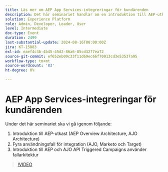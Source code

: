 ```yaml
---
title: Läs mer om AEP App Services-integreringar för kundärenden
description: Det här seminariet handlar om en introduktion till AEP-utkast, fyra användningsfall för integrering med AJO, Marketo och Target samt arkitekturen för utlösta kampanjer i AEP och AJO API.
solution: Experience Platform
role: Admin, Developer, Leader, User
level: Intermediate
doc-type: Event
duration: 2499
last-substantial-update: 2024-08-16T00:00:00Z
jira: KT-15883
exl-id: eaef4c3b-4b45-45d2-86a6-85cd3277ea72
source-git-commit: ef652eb09c33f11d69ec66f70013cd3e53537a95
workflow-type: tm+mt
source-wordcount: '83'
ht-degree: 0%

---
```


# AEP App Services-integreringar för kundärenden

Under det här seminariet ska vi gå igenom följande:

1. Introduktion till AEP-utkast (AEP Overview Architecture, AJO Architecture)
1. Fyra användningsfall för integration (AJO, Marketo och Target)
1. Introduktion till AEP och AJO API Triggered Campaigns använder fallarkitektur

>[!VIDEO](https://video.tv.adobe.com/v/3432053/?learn=on)
